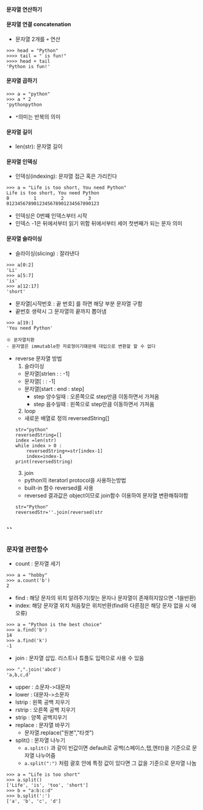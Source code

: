 ﻿#### 문자열 연산하기
#### 문자열 연결 concatenation
- 문자열 2개를 ```+``` 연산
```
>>> head = "Python"  
>>>> tail = " is fun!"  
>>>> head + tail 
'Python is fun!'
```
#### 문자열 곱하기
```
>>> a = "python"
>>> a * 2
'pythonpython
```
- ```*```의미는 반복의 의미 
#### 문자열 길이
- len(str): 문자열 길이

#### 문자열 인덱싱
- 인덱싱(indexing): 문자열 접근 혹은 가리킨다

```
>>> a = "Life is too short, You need Python"
Life is too short, You need Python
0         1         2         3 
0123456789012345678901234567890123

```
- 인덱싱은 0번쨰 인덱스부터 시작
- 인덱스 -1은 뒤에서부터 읽기 위함 뒤에서부터 세어 첫번째가 되는 문자 의미
#### 문자열 슬라이싱
- 슬라이싱(slicing) : 잘라낸다 
```
>>> a[0:2]
'Li'
>>> a[5:7]
'is'
>>> a[12:17]
'short'
```
- 문자열[시작번호 : 끝 번호] 를 하면 해당 부분 문자열 구함
- 끝번호 생략시 그 문자열의 끝까지 뽑아냄
```
>>> a[19:] 
'You need Python'
```
```
※ 문자열치환 
- 문자열은 immutable한 자료형이기떄문에 대입으로 변환할 할 수 없다
```
- reverse 문자열 방법
	1. 슬라이싱
	- 문자열[strlen : : -1]
	- 문자열[ : : -1]
	- 문자열[start : end : step]
		- step  양수일때 : 오른쪽으로 step만큼 이동하면서 가져옴
		- step 음수일때 : 왼쪽으로 step만큼 이동하면서 가져옴
	2. loop
	- 새로운 배열로 정의 reversedString[]
	```
	str="python"
	reversedString=[]
	index =len(str) 
	while index > 0 :
		reversedString+=str[index-1]
		index=index-1
	print(reversedString)
	``` 
  3. join
  - python의 iteratorl protocol을 사용하는방법
  - built-in 함수 reversed를 사용
  - reversed 결과값은 object이므로 join함수 이용하여 문자열 변환해줘야함
  ```
  str="Python"
  reversedStr=''.join(reversed(str
 ``
---
### 문자열 관련함수
- count : 문자열 세기  
```
>>> a = "hobby"
>>> a.count('b')
2
```
- find : 해당 문자의 위치 알려주기(찾는 문자나 문자열이 존재하지않으면 -1을반환)
- index: 해당 문자열 위치 처음찾은 위치반환(find와 다른점은 해당 문자 없을 시 에 오류)
```
>>> a = "Python is the best choice"
>>> a.find('b')
14
>>> a.find('k')
-1
```
- join : 문자열 삽입. 리스트나 튜플도 입력으로 사용 수 있음
```
>>> ",".join('abcd')
'a,b,c,d'
```
- upper : 소문자->대문자
- lower : 대문자->소문자
- lstrip : 왼쪽 공백 지우기
- rstrip : 오른쪽 공백 지우기
- strip : 양쪽 공백지우기
- replace : 문자열 바꾸기 
	- 문자열.replace("원본","타겟")
- split() : 문자열 나누기 
	- ```a.split()``` 과 같이 빈값이면 default로 공백(스페이스,탭,엔터)을 기준으로 문자열 나누어줌
	- ```a.split(":")``` 처럼 괄호 안에 특정 값이 있다면 그 값을 기준으로 문자열 나눔
```
>>> a = "Life is too short"
>>> a.split()
['Life', 'is', 'too', 'short']
>>> b = "a:b:c:d"
>>> b.split(':')
['a', 'b', 'c', 'd']
```

